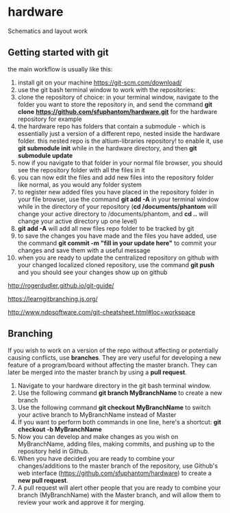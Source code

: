 # hardware
Schematics and layout work 


## Getting started with git
the main workflow is usually like this:

1. install git on your machine https://git-scm.com/download/
2. use the git bash terminal window to work with the repositories:
3. clone the repository of choice: in your terminal window, navigate to the folder you want to store the repository in, and send the command **git clone** **https://github.com/sfuphantom/hardware.git** for the hardware repository for example
4. the hardware repo has folders that contain a submodule - which is essentially just a version of a different repo, nested inside the hardware folder. this nested repo is the altium-libraries repository! to enable it, use **git submodule init** while in the hardware directory, and then **git submodule update**
5. now if you navigate to that folder in your normal file browser, you should see the repository folder with all the files in it
6. you can now edit the files and add new files into the repository folder like normal, as you would any folder system
7. to register new added files you have placed in the repository folder in your file browser, use the command **git add -A** in your terminal window while in the directory of your repository (**cd /documents/phantom** will change your active directory to /documents/phantom, and **cd ..** will change your active directory up one level)
8. **git add -A** will add all new files repo folder to be tracked by git
9. to save the changes you have made and the files you have added, use the command **git commit -m "fill in your update here"** to commit your changes and save them with a useful message
10. when you are ready to update the centralized repository on github with your changed localized cloned repository, use the command **git push** and you should see your changes show up on github

http://rogerdudler.github.io/git-guide/

https://learngitbranching.js.org/

http://www.ndpsoftware.com/git-cheatsheet.html#loc=workspace

## Branching

If you wish to work on a version of the repo without affecting or potentially causing conflicts, use **branches**. They are very useful for developing a new feature of a program/board without affecting the master branch. They can later be merged into the master branch by using a **pull request**. 
1. Navigate to your hardware directory in the git bash terminal window.
2. Use the following command **git branch MyBranchName** to create a new branch
3. Use the following command **git checkout MyBranchName** to switch your active branch to MyBranchName instead of Master
4. If you want to perform both commands in one line, here's a shortcut: **git checkout -b MyBranchName**
5. Now you can develop and make changes as you wish on MyBranchName, adding files, making commits, and pushing up to the repository held in Github. 
6. When you have decided you are ready to combine your changes/additions to the master branch of the repository, use Github's web interface (https://github.com/sfuphantom/hardware) to create a **new pull request**.
7. A pull request will alert other people that you are ready to combine your branch (MyBranchName) with the Master branch, and will allow them to review your work and approve it for merging. 
